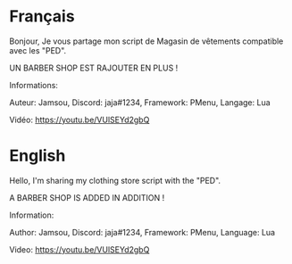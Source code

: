 # Français

Bonjour,
Je vous partage mon script de Magasin de vêtements compatible avec les "PED".

UN BARBER SHOP EST RAJOUTER EN PLUS !

Informations:

Auteur: Jamsou,
Discord: jaja#1234,
Framework: PMenu,
Langage: Lua

Vidéo:
https://youtu.be/VUlSEYd2gbQ

# English

Hello,
I'm sharing my clothing store script with the "PED".

A BARBER SHOP IS ADDED IN ADDITION !

Information:

Author: Jamsou,
Discord: jaja#1234,
Framework: PMenu,
Language: Lua

Video:
https://youtu.be/VUlSEYd2gbQ

